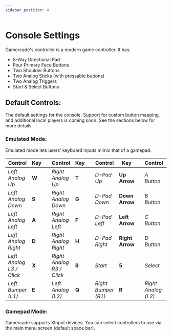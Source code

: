 ```yaml
---
sidebar_position: 4
---
```


# Console Settings

Gamercade's controller is a modern game controller. It has:

- 8-Way Directional Pad
- Four Primary Face Buttons
- Two Shoulder Buttons
- Two Analog Sticks (with pressable buttons)
- Two Analog Triggers
- Start & Select Buttons

## Default Controls:

The default settings for the console. Support for custom button mapping, and additional local players is coming soon. See the sections below for more details.

### Emulated Mode:

Emulated mode lets users' keyboard inputs mimic that of a gamepad.

| **Control** | **Key** |  | **Control** | **Key** |   | **Control** | **Key** |   | **Control** | **Key** |
| --- | --- | --- | --- | --- | --- | --- | --- | --- | --- | --- |
| _Left Analog Up_ | **W** |   | _Right Analog Up_ | **T**|   | _D-Pad Up_ | **Up Arrow** |   | _A Button_ | **U** |
| _Left Analog Down_ | **S** |   | _Right Analog Down_ | **G** |   | _D-Pad Down_ | **Down Arrow** |   | _B Button_ | **I** |
| _Left Analog Left_ | **A** |   | _Right Analog Left_ | **F** |   | _D-Pad Left_ | **Left Arrow** |   | _C Button_ | **J** |
| _Left Analog Right_ | **D** |   | _Right Analog Right_ | **H** |   | _D-Pad Right_ | **Right Arrow** |   | _D Button_ | **K** |
| _Left Analog L3 / Click_ | **X** |   | _Right Analog R3 / Click_ | **B** |   | _Start_ | **5** |   | _Select_ | **6** |
| _Left Bumper (L1)_ | **E** |  | _Left Analog (L2)_ | **Q** |   | _Right Bumper (R1)_ | **R** |   | _Right Analog (L2)_ | **Y** |

### Gamepad Mode:

Gamercade supports XInput devices. You can select controllers to use via the main menu screen (default space bar).
